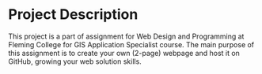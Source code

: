 <h1>Project Description</h1>
This project is a part of assignment for Web Design and Programming at Fleming College for GIS Application Specialist course.
The main purpose of this assignment is to create your own (2-page) webpage and host it on GitHub, growing your web solution skills.
